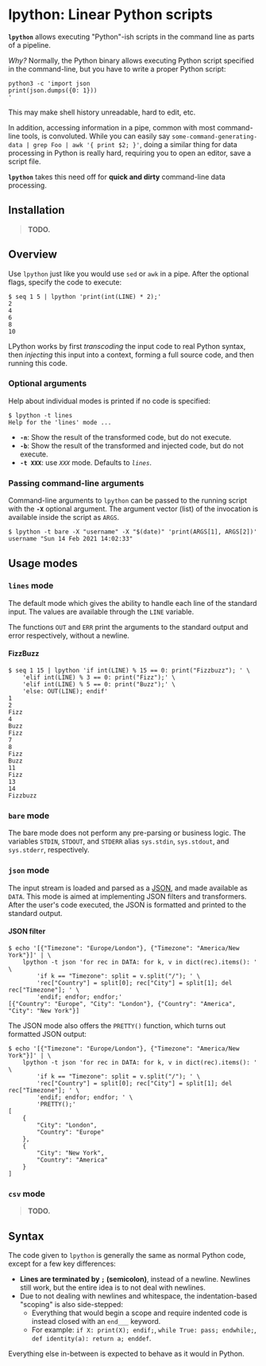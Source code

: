 lpython: Linear Python scripts
==============================

**`lpython`** allows executing "Python"-ish scripts in the command line as parts of a pipeline.

_Why?_ Normally, the Python binary allows executing Python script specified in the command-line, but you have to write a proper Python script:

~~~~
python3 -c 'import json
print(json.dumps({0: 1}))
'
~~~~

This may make shell history unreadable, hard to edit, etc.

In addition, accessing information in a pipe, common with most command-line tools, is convoluted.
While you can easily say `some-command-generating-data | grep Foo | awk '{ print $2; }'`, doing a similar thing for data processing in Python is really hard, requiring you to open an editor, save a script file.

**`lpython`** takes this need off for **quick and dirty** command-line data processing.

Installation
------------

> **TODO.**

Overview
--------

Use `lpython` just like you would use `sed` or `awk` in a pipe.
After the optional flags, specify the code to execute:

~~~~
$ seq 1 5 | lpython 'print(int(LINE) * 2);'
2
4
6
8
10
~~~~

LPython works by first *transcoding* the input code to real Python syntax, then *injecting* this input into a context, forming a full source code, and then running this code.

### Optional arguments

Help about individual modes is printed if no code is specified:

~~~~
$ lpython -t lines
Help for the 'lines' mode ...
~~~~

 * **`-n`**: Show the result of the transformed code, but do not execute.
 * **`-b`**: Show the result of the transformed and injected code, but do not execute.
 * **`-t XXX`**: use _`XXX`_ mode. Defaults to _`lines`_.

### Passing command-line arguments

Command-line arguments to `lpython` can be passed to the running script with the **`-X`** optional argument.
The argument vector (list) of the invocation is available inside the script as `ARGS`.

~~~~
$ lpython -t bare -X "username" -X "$(date)" 'print(ARGS[1], ARGS[2])'
username "Sun 14 Feb 2021 14:02:33"
~~~~


Usage modes
-----------

### `lines` mode

The default mode which gives the ability to handle each line of the standard input.
The values are available through the `LINE` variable.

The functions `OUT` and `ERR` print the arguments to the standard output and
error respectively, without a newline.

#### FizzBuzz

~~~~
$ seq 1 15 | lpython 'if int(LINE) % 15 == 0: print("Fizzbuzz"); ' \
    'elif int(LINE) % 3 == 0: print("Fizz");' \
    'elif int(LINE) % 5 == 0: print("Buzz");' \
    'else: OUT(LINE); endif'
1
2
Fizz
4
Buzz
Fizz
7
8
Fizz
Buzz
11
Fizz
13
14
Fizzbuzz
~~~~

### `bare` mode

The bare mode does not perform any pre-parsing or business logic.
The variables `STDIN`, `STDOUT`, and `STDERR` alias `sys.stdin`, `sys.stdout`, and `sys.stderr`, respectively.

### `json` mode

The input stream is loaded and parsed as a [JSON](http://json.org), and made available as `DATA`.
This mode is aimed at implementing JSON filters and transformers.
After the user's code executed, the JSON is formatted and printed to the standard output.

#### JSON filter

~~~~
$ echo '[{"Timezone": "Europe/London"}, {"Timezone": "America/New York"}]' | \
    lpython -t json 'for rec in DATA: for k, v in dict(rec).items(): ' \
        'if k == "Timezone": split = v.split("/"); ' \
        'rec["Country"] = split[0]; rec["City"] = split[1]; del rec["Timezone"]; ' \
        'endif; endfor; endfor;'
[{"Country": "Europe", "City": "London"}, {"Country": "America", "City": "New York"}]
~~~~

The JSON mode also offers the `PRETTY()` function, which turns out formatted JSON output:

~~~~
$ echo '[{"Timezone": "Europe/London"}, {"Timezone": "America/New York"}]' | \
    lpython -t json 'for rec in DATA: for k, v in dict(rec).items(): ' \
        'if k == "Timezone": split = v.split("/"); ' \
        'rec["Country"] = split[0]; rec["City"] = split[1]; del rec["Timezone"]; ' \
        'endif; endfor; endfor; ' \
        'PRETTY();'
[
    {
        "City": "London",
        "Country": "Europe"
    },
    {
        "City": "New York",
        "Country": "America"
    }
]
~~~~

### `csv` mode

> **TODO.**


Syntax
------

The code given to `lpython` is generally the same as normal Python code, except for a few key differences:

 * **Lines are terminated by `;` (semicolon)**, instead of a newline. Newlines still work, but the entire idea is to not deal with newlines.
 * Due to not dealing with newlines and whitespace, the indentation-based "scoping" is also side-stepped:
    * Everything that would begin a scope and require indented code is instead closed with an `end___` keyword.
    * For example: `if X: print(X); endif;`, `while True: pass; endwhile;`, `def identity(a): return a; enddef`.

Everything else in-between is expected to behave as it would in Python.
